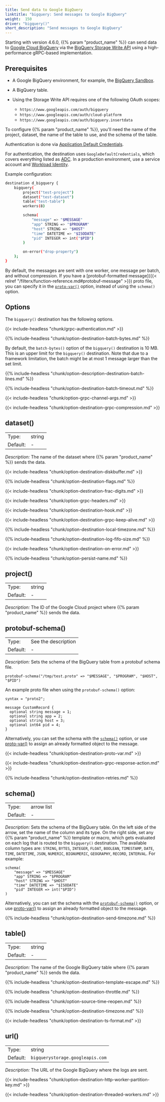 ```yaml
---
title: Send data to Google BigQuery
linktitle: "bigquery: Send messages to Google BigQuery"
weight:  150
driver: "bigquery()"
short_description: "Send messages to Google BigQuery"
---
```

<!-- This file is under the copyright of Axoflow, and licensed under Apache License 2.0, except for using the Axoflow and AxoSyslog trademarks. -->

Starting with version 4.6.0, {{% param "product_name" %}} can send data to [Google Cloud BigQuery](https://cloud.google.com/bigquery/?hl=en) via the [BigQuery Storage Write API](https://cloud.google.com/bigquery/docs/write-api) using a high-performance gRPC-based implementation.

## Prerequisites

- A Google BigQuery environment, for example, the [BigQuery Sandbox](https://cloud.google.com/bigquery/docs/sandbox).
- A BigQuery table.
- Using the Storage Write API requires one of the following OAuth scopes:

    - `https://www.googleapis.com/auth/bigquery`
    - `https://www.googleapis.com/auth/cloud-platform`
    - `https://www.googleapis.com/auth/bigquery.insertdata`

To configure {{% param "product_name" %}}, you'll need the name of the project, dataset, the name of the table to use, and the schema of the table.

Authentication is done via [Application Default Credentials](https://cloud.google.com/docs/authentication/provide-credentials-adc).

<!-- FIXME Do we need more details about how to set up the Google side? -->

For authentication, the destination uses `GoogleDefaultCredentials`, which covers everything listed as [ADC](https://cloud.google.com/docs/authentication/provide-credentials-adc). In a production environment, use a service account and [Workload Identity](https://cloud.google.com/kubernetes-engine/docs/how-to/workload-identity).

Example configuration:

```sh
destination d_bigquery {
    bigquery(
        project("test-project")
        dataset("test-dataset")
        table("test-table")
        workers(8)

        schema(
            "message" => "$MESSAGE"
            "app" STRING => "$PROGRAM"
            "host" STRING => "$HOST"
            "time" DATETIME => "$ISODATE"
            "pid" INTEGER => int("$PID")
        )

        on-error("drop-property")
    );
}
```

By default, the messages are sent with one worker, one message per batch, and without compression. If you have a [protobuf-formatted message]({{< relref "/filterx/function-reference.md#protobuf-message" >}}) proto file, you can specify it in the [`proto-var()`](#proto) option, instead of using the `schema()` option.

## Options

The `bigquery()` destination has the following options.

{{< include-headless "chunk/grpc-authentication.md" >}}

{{% include-headless "chunk/option-destination-batch-bytes.md" %}}

By default, the `batch-bytes()` option of the `bigquery()` destination is 10 MB. This is an upper limit for the `bigquery()` destination. Note that due to a framework limitation, the batch might be at most 1 message larger than the set limit.

{{% include-headless "chunk/option-description-destination-batch-lines.md" %}}

{{% include-headless "chunk/option-destination-batch-timeout.md" %}}

{{< include-headless "chunk/option-grpc-channel-args.md" >}}

{{< include-headless "chunk/option-destination-grpc-compression.md" >}}

## dataset()

|          |                            |
| -------- | -------------------------- |
| Type:    | string |
| Default: | - |

*Description:* The name of the dataset where {{% param "product_name" %}} sends the data.

{{< include-headless "chunk/option-destination-diskbuffer.md" >}}

{{% include-headless "chunk/option-destination-flags.md" %}}

{{< include-headless "chunk/option-destination-frac-digits.md" >}}

{{< include-headless "chunk/option-grpc-headers.md" >}}

{{< include-headless "chunk/option-destination-hook.md" >}}

{{< include-headless "chunk/option-destination-grpc-keep-alive.md" >}}

{{% include-headless "chunk/option-destination-local-timezone.md" %}}

{{% include-headless "chunk/option-destination-log-fifo-size.md" %}}

{{< include-headless "chunk/option-destination-on-error.md" >}}

{{% include-headless "chunk/option-persist-name.md" %}}

## project()

|          |                            |
| -------- | -------------------------- |
| Type:    | string |
| Default: | - |

*Description:* The ID of the Google Cloud project where {{% param "product_name" %}} sends the data.

## protobuf-schema()

|          |                            |
| -------- | -------------------------- |
| Type:    | See the description |
| Default: | - |

*Description:* Sets the schema of the BigQuery table from a protobuf schema file.

```shell
protobuf-schema("/tmp/test.proto" => "$MESSAGE", "$PROGRAM", "$HOST", "$PID")
```

An example proto file when using the `protobuf-schema()` option:

```shell
syntax = "proto2";
​
message CustomRecord {
  optional string message = 1;
  optional string app = 2;
  optional string host = 3;
  optional int64 pid = 4;
}
```

Alternatively, you can set the schema with the [`schema()`](#schema) option, or use [proto-var()](#proto-var) to assign an already formatted object to the message.

{{< include-headless "chunk/option-destination-proto-var.md" >}}

{{< include-headless "chunk/option-destination-grpc-response-action.md" >}}

{{% include-headless "chunk/option-destination-retries.md" %}}

## schema()

|          |                            |
| -------- | -------------------------- |
| Type:    | arrow list |
| Default: | - |

*Description:* Sets the schema of the BigQuery table. On the left side of the arrow, set the name of the column and its type. On the right side, set any {{% param "product_name" %}} template or macro, which gets evaluated on each log that is routed to the `bigquery()` destination. The available column types are: `STRING`, `BYTES`, `INTEGER`, `FLOAT`, `BOOLEAN`, `TIMESTAMP`, `DATE`, `TIME`, `DATETIME`, `JSON`, `NUMERIC`, `BIGNUMERIC`, `GEOGRAPHY`, `RECORD`, `INTERVAL`. For example:

```shell
schema(
    "message" => "$MESSAGE"
    "app" STRING => "$PROGRAM"
    "host" STRING => "$HOST"
    "time" DATETIME => "$ISODATE"
    "pid" INTEGER => int("$PID")
)
```

Alternatively, you can set the schema with the [`protobuf-schema()`](#protobuf-schema) option, or use [proto-var()](#proto-var) to assign an already formatted object to the message.

{{% include-headless "chunk/option-destination-send-timezone.md" %}}

## table()

|          |                            |
| -------- | -------------------------- |
| Type:    | string |
| Default: | - |

*Description:* The name of the Google BigQuery table where {{% param "product_name" %}} sends the data.

{{% include-headless "chunk/option-destination-template-escape.md" %}}

{{% include-headless "chunk/option-destination-throttle.md" %}}

{{% include-headless "chunk/option-source-time-reopen.md" %}}

{{% include-headless "chunk/option-destination-timezone.md" %}}

{{< include-headless "chunk/option-destination-ts-format.md" >}}

## url()

|          |                            |
| -------- | -------------------------- |
| Type:    | string |
| Default: | `bigquerystorage.googleapis.com` |

*Description:* The URL of the Google BigQuery where the logs are sent.

{{< include-headless "chunk/option-destination-http-worker-partition-key.md" >}}

{{< include-headless "chunk/option-destination-threaded-workers.md" >}}
